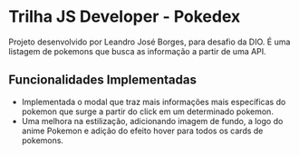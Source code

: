 # Trilha JS Developer - Pokedex

Projeto desenvolvido por Leandro José Borges, para desafio da DIO. É uma listagem de pokemons que busca as informação a partir de uma API.

## Funcionalidades Implementadas

- Implementada o modal que traz mais informações mais específicas do pokemon que surge a partir do click em um determinado pokemon.
- Uma melhora na estilização, adicionando imagem de fundo, a logo do anime Pokemon e adição do efeito hover para todos os cards de pokemons.
